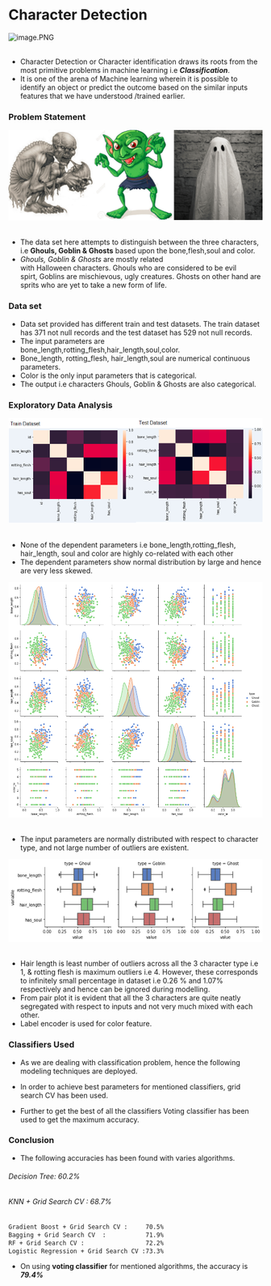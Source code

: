 # Character Detection
![image.PNG](https://github.com/deepakn82/MachineLearningWithPython/blob/master/images/chrac.PNG)<img align="right"><br><br>
- Character Detection or Character identification draws its roots from the most primitive problems in machine learning i.e ___Classification___. 
- It is one of the arena of Machine learning wherein it is possible to identify an object or predict the outcome based on the similar inputs features that we have understood /trained earlier.

### Problem Statement
![image.PNG](images/ggg.png)<img align="right"><br><br>
- The data set here attempts to distinguish between the three characters, i.e __Ghouls, Goblin & Ghosts__ based upon the bone,flesh,soul and color.
- _Ghouls, Goblin & Ghosts_ are mostly related with Halloween characters. Ghouls who are considered to be evil spirt, Goblins are mischievous, ugly creatures. Ghosts on other hand are sprits who are yet to take a new form of life.

### Data set
- Data set provided has different train and test datasets. The train dataset has 371 not null records and the test dataset has 529 not null records.
- The input parameters are bone_length,rotting_flesh,hair_length,soul,color.
- Bone_length, rotting_flesh, hair_length,soul are numerical continuous parameters.
- Color is the only input parameters that is categorical.
- The output i.e characters Ghouls, Goblin & Ghosts are also categorical.

### Exploratory Data Analysis
![image.PNG](images/heatmap.png)<img align="right"><br><br>
- None of the dependent parameters i.e bone_length,rotting_flesh, hair_length, soul and color are highly co-related with each other
- The dependent parameters show normal distribution by large and hence are very less skewed.

![image.PNG](images/pairplot.png)<img align="right"><br><br>
- The input parameters are normally distributed with respect to character type, and not large number of outliers are existent.

![image.PNG](images/boxplot.png)<img align="right"><br><br>
- Hair length is least number of outliers across all the 3 character type i.e 1, & rotting flesh is maximum outliers i.e 4. However, these corresponds to infinitely small percentage in dataset i.e  0.26 % and 1.07% respectively and hence can be ignored during modelling.
- From pair plot it is evident that all the 3 characters are quite neatly segregated with respect to inputs and not very much mixed with each other.
- Label encoder is used for color feature.

### Classifiers Used
- As we are dealing with classification problem, hence the following modeling techniques are deployed.
      
- In order to achieve best parameters for mentioned classifiers, grid search CV has been used.
- Further to get the best of all the classifiers Voting classifier has been used to get the maximum accuracy.

### Conclusion

- The following accuracies has been found with varies algorithms.
######    Decision Tree:                        60.2%
######    KNN + Grid Search CV :                68.7%
    Gradient Boost + Grid Search CV :     70.5%
    Bagging + Grid Search CV  :           71.9%
    RF + Grid Search CV :                 72.2%
    Logistic Regression + Grid Search CV :73.3%
    
- On using __voting classifier__ for mentioned algorithms, the accuracy is ___79.4%___





